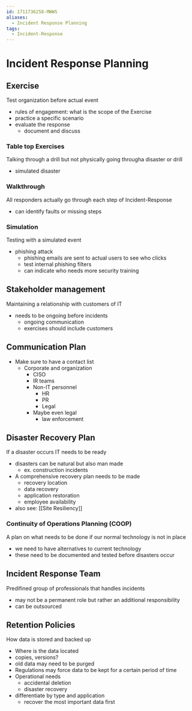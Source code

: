 ```yaml
---
id: 1711736258-MWWS
aliases:
  - Incident Response Planning
tags:
  - Incident-Response
---
```


# Incident Response Planning
## Exercise
Test organization before actual event
- rules of engagement: what is the scope of the Exercise
- practice a specific scenario 
- evaluate the response 
    - document and discuss 
### Table top Exercises
Talking through a drill but not physically going througha disaster  or drill 
- simulated disaster 
### Walkthrough 
All responders actually go through each step of Incident-Response
- can identify faults or missing steps
### Simulation 
Testing with a simulated event
- phishing attack
    - phishing emails are sent to actual users to see who clicks
    - test internal phishing filters 
    - can indicate who needs more security training 

## Stakeholder management
Maintaining a relationship with customers of IT
- needs to be ongoing before incidents 
    - ongoing communication 
    - exercises should include customers 

## Communication Plan
- Make sure to have a contact list 
    - Corporate and organization
        - CISO 
        - IR teams 
        - Non-IT personnel
            - HR
            - PR 
            - Legal
        - Maybe even legal
            - law enforcement 


## Disaster Recovery Plan
If a disaster occurs IT needs to be ready
- disasters can be natural but also man made
    - ex. construction incidents
- A comprehensive recovery plan needs to be made
    - recovery location
    - data recovery 
    - application restoration
    - employee availability
- also see: [[Site Resiliency]]
### Continuity of Operations Planning (COOP) 
A plan on what needs to be done if our normal technology is not in place 
- we need to have alternatives to current technology 
- these need to be documented and tested before disasters occur

## Incident Response Team
Predifined group of professionals that handles incidents
- may not be a permanent role but rather an additional responsibility 
- can be outsourced 

## Retention Policies 
How data is stored and backed up
- Where is the data located
- copies, versions? 
- old data may need to be purged
- Regulations may force data to be kept for a certain period of time 
- Operational needs
    - accidental deletion
    - disaster recovery
- differentiate by type and application
    - recover the most important data first 
